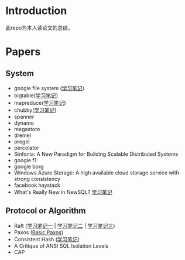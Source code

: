 # Introduction
此repo为本人读论文的总结。

# Papers

## System

- google file system ([学习笔记](doc/gfs.md))
- bigtable([学习笔记](doc/bigtable.md))
- mapreduce([学习笔记](doc/mapreduce.md))
- chubby([学习笔记](doc/chubby.md))
- spanner
- dynamo
- megastore
- dremel
- pregel
- percolator
- Sinfonia: A New Paradigm for Building Scalable Distributed Systems
- google f1
- google borg
- Windows Azure Storage: A high available cloud storage service with strong consistency
- facebook haystack
- What's Really New in NewSQL? [学习笔记](doc/newsql.md)

## Protocol or Algorithm

- Raft ([学习笔记一](doc/raft_one.md) | [学习笔记二](doc/raft_two.md) | [学习笔记三](doc/raft_three.md))
- Paxos ([Basic Paxos](doc/paxos-principle-first.md))
- Consistent Hash ([学习笔记](doc/consistent-hash.md))
- A Critique of ANSI SQL Isolation Levels
- CAP
